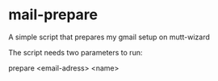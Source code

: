 # mail-prepare
A simple script that prepares my gmail setup on mutt-wizard

The script needs two parameters to run:

prepare \<email-adress> \<name>
